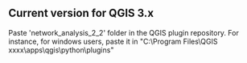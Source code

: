 ## Current version for QGIS 3.x

Paste 'network_analysis_2_2' folder in the QGIS plugin repository. For instance, for windows users, paste it in "C:\Program Files\QGIS xxxx\apps\qgis\python\plugins"
